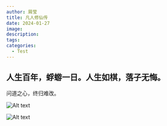 ```yaml
---
author: 屑莹
title: 凡人修仙传
date: 2024-01-27
image: 
description: 
tags: 
categories:
  - Test
---
```


## 人生百年，蜉蝣一日。人生如棋，落子无悔。
问道之心，终归难改。

![Alt text](<Pasted image 20240127134659-1.png>)

![Alt text](<Pasted image 20240127134909-1.png>)